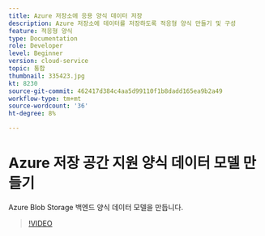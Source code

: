 ```yaml
---
title: Azure 저장소에 응용 양식 데이터 저장
description: Azure 저장소에 데이터를 저장하도록 적응형 양식 만들기 및 구성
feature: 적응형 양식
type: Documentation
role: Developer
level: Beginner
version: cloud-service
topic: 통합
thumbnail: 335423.jpg
kt: 8230
source-git-commit: 462417d384c4aa5d99110f1b8dadd165ea9b2a49
workflow-type: tm+mt
source-wordcount: '36'
ht-degree: 8%

---
```


# Azure 저장 공간 지원 양식 데이터 모델 만들기

Azure Blob Storage 백엔드 양식 데이터 모델을 만듭니다.

>[!VIDEO](https://video.tv.adobe.com/v/335423/?quality=12&learn=on)


